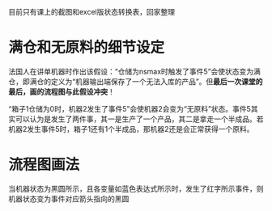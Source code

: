 目前只有课上的截图和excel版状态转换表，回家整理

# 满仓和无原料的细节设定

法国人在讲单机器时作出该假设：“仓储为nsmax时触发了事件5”会使状态变为满仓，即满仓的定义为“机器输出端保存了一个无法入库的产品”。但**最后一次课堂的最后，画的流程图与此假设冲突**！

“箱子1仓储为0时，机器2发生了事件5”会使机器2会变为“无原料”状态。事件5其实可以认为是发生了两件事，其一是生产了一个产品，其二是拿走一个半成品。若机器2发生事件5时，箱子1还有1个半成品，那机器2还是会正常获得一个原料。

# 流程图画法

当机器状态为黑圆所示，且各变量如蓝色表达式所示时，发生了红字所示事件，则机器状态变为事件对应箭头指向的黑圆
